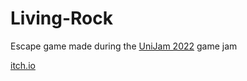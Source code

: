 # Living-Rock

Escape game made during the [UniJam 2022](https://www.ensiie.fr/unijam-2021/) game jam

[itch.io](https://tiosstud.itch.io/living-rock)
